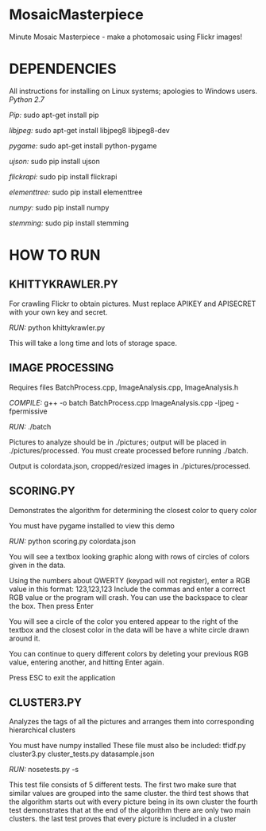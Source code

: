 MosaicMasterpiece
=================
Minute Mosaic Masterpiece - make a photomosaic using Flickr images!

DEPENDENCIES
================
All instructions for installing on Linux systems; apologies to Windows users.
*Python 2.7*

*Pip:*
sudo apt-get install pip

*libjpeg:*
sudo apt-get install libjpeg8 libjpeg8-dev

*pygame:*
sudo apt-get install python-pygame

*ujson:*
sudo pip install ujson

*flickrapi:*
sudo pip install flickrapi

*elementtree:*
sudo pip install elementtree

*numpy:*
sudo pip install numpy

*stemming:*
sudo pip install stemming

HOW TO RUN
================
KHITTYKRAWLER.PY
----------------
For crawling Flickr to obtain pictures. Must replace APIKEY and APISECRET with your own key and secret.

*RUN:*
python khittykrawler.py

This will take a long time and lots of storage space.

IMAGE PROCESSING
----------------
Requires files BatchProcess.cpp, ImageAnalysis.cpp, ImageAnalysis.h

*COMPILE:* 
g++ -o batch BatchProcess.cpp ImageAnalysis.cpp -ljpeg -fpermissive

*RUN:*
./batch

Pictures to analyze should be in ./pictures; output will be placed in ./pictures/processed. You must create processed before running ./batch.

Output is colordata.json, cropped/resized images in ./pictures/processed.

SCORING.PY
----------------
Demonstrates the algorithm for determining the closest color to query color

You must have pygame installed to view this demo

*RUN:*
python scoring.py colordata.json

You will see a textbox looking graphic along with rows of circles of colors given in the data.

Using the numbers about QWERTY (keypad will not register), enter a RGB value in this format:
123,123,123
Include the commas and enter a correct RGB value or the program will crash. You can use the backspace to clear the box.
Then press Enter

You will see a circle of the color you entered appear to the right of the textbox and the closest color in the data will be have a white circle drawn around it.

You can continue to query different colors by deleting your previous RGB value, entering another, and hitting Enter again.

Press ESC to exit the application


CLUSTER3.PY
----------------
Analyzes the tags of all the pictures and arranges them into corresponding hierarchical clusters

You must have numpy installed
These file must also be included:
tfidf.py
cluster3.py
cluster_tests.py
datasample.json

*RUN:*
nosetests.py -s

This test file consists of 5 different tests.
The first two make sure that similar values are grouped into the same cluster.
the third test shows that the algorithm starts out with every picture being in its own cluster
the fourth test demonstrates that at the end of the algorithm there are only two main clusters.
the last test proves that every picture is included in a cluster

